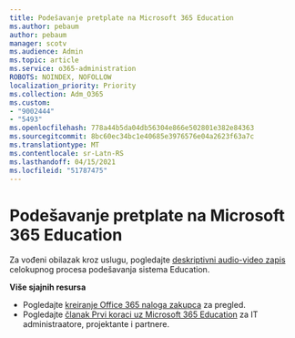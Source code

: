 ```yaml
---
title: Podešavanje pretplate na Microsoft 365 Education
ms.author: pebaum
author: pebaum
manager: scotv
ms.audience: Admin
ms.topic: article
ms.service: o365-administration
ROBOTS: NOINDEX, NOFOLLOW
localization_priority: Priority
ms.collection: Adm_O365
ms.custom:
- "9002444"
- "5493"
ms.openlocfilehash: 778a44b5da04db56304e866e502801e382e84363
ms.sourcegitcommit: 8bc60ec34bc1e40685e3976576e04a2623f63a7c
ms.translationtype: MT
ms.contentlocale: sr-Latn-RS
ms.lasthandoff: 04/15/2021
ms.locfileid: "51787475"
---
```

# <a name="set-up-a-microsoft-365-education-subscription"></a>Podešavanje pretplate na Microsoft 365 Education

Za vođeni obilazak kroz uslugu, pogledajte [deskriptivni audio-video zapis](https://aka.ms/M365EduSetup) celokupnog procesa podešavanja sistema Education.

**Više sjajnih resursa**

- Pogledajte [kreiranje Office 365 naloga zakupca](https://docs.microsoft.com/microsoft-365/education/deploy/create-your-office-365-tenant) za pregled.
- Pogledajte [članak Prvi koraci uz Microsoft 365 Education](https://docs.microsoft.com/education/) za IT administraatore, projektante i partnere.